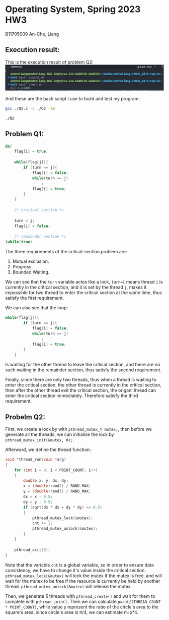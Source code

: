 # Operating System, Spring 2023 HW3

B11705009 An-Che, Liang

## Execution result:

This is the execution result of problem Q2:
![](./img/01.png)

And these are the bash script I use to build and test my program:

```bash
gcc ./Q2.c -o ./Q2 -lm
```

```bash
./Q2
```

## Problem Q1:

```c
do{
    flag[i] = true;

    while(flag[j]){
        if (turn == j){
            flag[i] = false;
            while(turn == j)
                ;
            flag[i] = true;
        }
    }

    /* critical section */

    turn = j;
    flag[i] = false;

    /* remainder section */
}while(true)
```

The three requirements of the critical-section problem are:

1. Mutual exclusion.
2. Progress.
3. Bounded Waiting.

We can see that the `turn` variable actes like a lock, `turn=i` means thread `i` is currently in the critical section, and it is set by the thread `j`, makes it impossible for two thread to enter the critical section at the same time, thus satisfy the first requirement.

We can also see that the loop:

```c
while(flag[j]){
        if (turn == j){
            flag[i] = false;
            while(turn == j)
                ;
            flag[i] = true;
        }
    }
```

Is waiting for the other thread to leave the critical section, and there are no such waiting in the remainder section, thus satisfy the second requirement.

Finally, since there are only two threads, thus when a thread is waiting to enter the critical section, the other thread is currently in the critical section, then after the other thread exit the critical section, the origanl thread can enter the critical section immediately. Therefore satisfy the third requirement.

## Probelm Q2:

First, we create a lock by with `pthread_mutex_t mutex;`, then before we generate all the threads, we can initialize the lock by `pthread_mutex_init(&mutex, 0);`.

Afterward, we define the thread function:

```c
void *thread_run(void *arg)
{
    for (int i = 0; i < POINT_COUNT; i++)
    {
        double x, y, dx, dy;
        x = (double)rand() / RAND_MAX;
        y = (double)rand() / RAND_MAX;
        dx = x - 0.5;
        dy = y - 0.5;
        if (sqrt(dx * dx + dy * dy) <= 0.5)
        {
            pthread_mutex_lock(&mutex);
            cnt += 1;
            pthread_mutex_unlock(&mutex);
        }
    }

    pthread_exit(0);
}
```

Note that the variable `cnt` is a global variable, so in order to ensure data consistency, we have to change it's value inside the critical section. `pthread_mutex_lock(&mutex)` will lock the mutex if the mutex is free, and will wait for the mutex to be free if the resource is currently be held by another thread. `pthread_mutex_unlock(&mutex)` will release the mutex.

Then, we generate 5 threads with `pthread_create()` and wait for them to complete with `pthread_join()`. Then we can calculate `p=cnt/(THREAD_COUNT * POINT_COUNT)`, while value `p` represent the ratio of the circle's area to the square's area, since circle's area is π/4, we can estimate π=p\*4.
